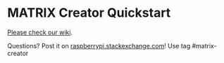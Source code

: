 # MATRIX Creator Quickstart

[Please check our wiki](https://github.com/matrix-io/matrix-creator-quickstart/wiki).

Questions? Post it on [raspberrypi.stackexchange.com](raspberrypi.stackexchange.com)! Use tag #matrix-creator

